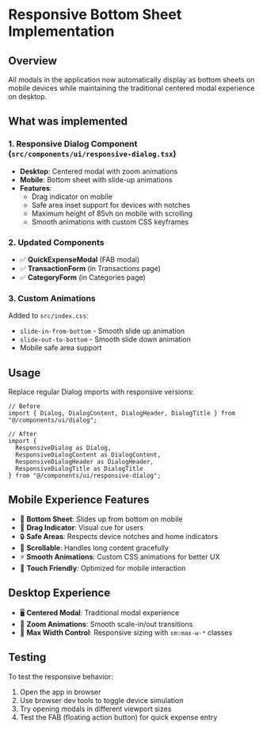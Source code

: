 # Responsive Bottom Sheet Implementation

## Overview
All modals in the application now automatically display as bottom sheets on mobile devices while maintaining the traditional centered modal experience on desktop.

## What was implemented

### 1. Responsive Dialog Component (`src/components/ui/responsive-dialog.tsx`)
- **Desktop**: Centered modal with zoom animations
- **Mobile**: Bottom sheet with slide-up animations
- **Features**:
  - Drag indicator on mobile
  - Safe area inset support for devices with notches
  - Maximum height of 85vh on mobile with scrolling
  - Smooth animations with custom CSS keyframes

### 2. Updated Components
- ✅ **QuickExpenseModal** (FAB modal)
- ✅ **TransactionForm** (in Transactions page)
- ✅ **CategoryForm** (in Categories page)

### 3. Custom Animations
Added to `src/index.css`:
- `slide-in-from-bottom` - Smooth slide up animation
- `slide-out-to-bottom` - Smooth slide down animation
- Mobile safe area support

## Usage

Replace regular Dialog imports with responsive versions:

```tsx
// Before
import { Dialog, DialogContent, DialogHeader, DialogTitle } from "@/components/ui/dialog";

// After
import { 
  ResponsiveDialog as Dialog, 
  ResponsiveDialogContent as DialogContent,
  ResponsiveDialogHeader as DialogHeader,
  ResponsiveDialogTitle as DialogTitle 
} from "@/components/ui/responsive-dialog";
```

## Mobile Experience Features
- 📱 **Bottom Sheet**: Slides up from bottom on mobile
- 📏 **Drag Indicator**: Visual cue for users
- 🔒 **Safe Areas**: Respects device notches and home indicators  
- 📜 **Scrollable**: Handles long content gracefully
- ⚡ **Smooth Animations**: Custom CSS animations for better UX
- 🎯 **Touch Friendly**: Optimized for mobile interaction

## Desktop Experience
- 🖥️ **Centered Modal**: Traditional modal experience
- 🎨 **Zoom Animations**: Smooth scale-in/out transitions
- 📐 **Max Width Control**: Responsive sizing with `sm:max-w-*` classes

## Testing
To test the responsive behavior:
1. Open the app in browser
2. Use browser dev tools to toggle device simulation
3. Try opening modals in different viewport sizes
4. Test the FAB (floating action button) for quick expense entry